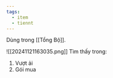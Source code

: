 ```yaml
---
tags:
  - item
  - tiennt
---
```

Dùng trong [[Tổng Bộ]].

![[20241121163035.png]]
Tìm thấy trong:
1. Vượt ải
2. Gói mua


